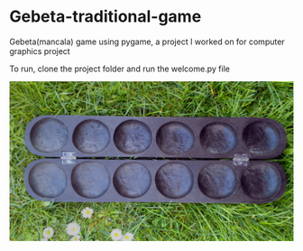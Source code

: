 # Gebeta-traditional-game
Gebeta(mancala) game using pygame, a project I worked on for computer graphics project

To run, clone the project folder and run the welcome.py file 



![Gebeta](https://github.com/Isa1asN/Gebeta-traditional-game/blob/main/img/board01.jpg)
